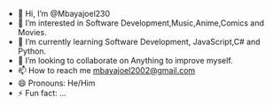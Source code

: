 - 👋 Hi, I’m @Mbayajoel230
- 👀 I’m interested in Software Development,Music,Anime,Comics and Movies.
- 🌱 I’m currently learning Software Development, JavaScript,C# and Python.
- 💞️ I’m looking to collaborate on Anything to improve myself.
- 📫 How to reach me mbayajoel2002@gmail.com
- 😄 Pronouns: He/Him
- ⚡ Fun fact: ...

<!---
Mbayajoel230/Mbayajoel230 is a ✨ special ✨ repository because its `README.md` (this file) appears on your GitHub profile.
You can click the Preview link to take a look at your changes.
--->
